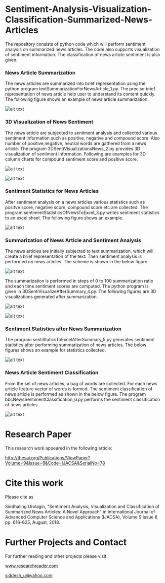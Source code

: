 # Sentiment-Analysis-Visualization-Classification-Summarized-News-Articles
The repository consists of python code which will perform sentiment analysis on summarized news articles. The code also supports visualization of sentiment information. The classification of news article sentiment is also given.

### News Article Summarization

The news articles are summarized into brief representation using the python program textSummarizationForNewsArticle_1.py. The precise brief representation of news article help user to understand its content quickly. The following figure shows an example of news article summarization.

![alt text](https://github.com/siddhaling/Sentiment-Analysis-Visualization-Classification-Summarized-News-Articles/blob/master/images/summarization.jpg)

### 3D Visualization of News Sentiment

The news article are subjected to sentiment analysis and collected various sentiment information such as positive, negative and compound score. Also number of positive,negative, neutral words are gathered from a news article. The program 3DSentiVisualizationsNews_2.py provides 3D visualization of sentiment information. Following are examples for 3D column charts for compound sentiment score and positive score.

![alt text](https://github.com/siddhaling/Sentiment-Analysis-Visualization-Classification-Summarized-News-Articles/blob/master/images/3DColumnChartCompundScr.jpg)

![alt text](https://github.com/siddhaling/Sentiment-Analysis-Visualization-Classification-Summarized-News-Articles/blob/master/images/3DColumnChartPositvScr.jpg)

### Sentiment Statistics for News Articles

After sentiment analysis on a news articles various statistics such as positve score, negative score, compound score etc are collected. The program sentimentStatisticsOfNewsToExcel_3.py writes sentiment statistics to an excel sheet. The following figure shows an example.

![alt text](https://github.com/siddhaling/Sentiment-Analysis-Visualization-Classification-Summarized-News-Articles/blob/master/images/sentimentStatistics.jpg)

### Summarization of News Article and Sentiment Analysis

The news articles are initially subjected to text summarization, which will create a brief representation of the text. Then sentiment analysis is performed on news articles. The scheme is shown in the below figure.

![alt text](https://github.com/siddhaling/Sentiment-Analysis-Visualization-Classification-Summarized-News-Articles/blob/master/images/summarizeSentimentAnalysis.jpg)

The summarization is performed in steps of 0 to 100 summarization ratio and each time sentiment scores are computed. The python program is given in 3DSentiVisualizeAfterSummary_4.py. The following figures are 3D visualizations generated after summarization.

![alt text](https://github.com/siddhaling/Sentiment-Analysis-Visualization-Classification-Summarized-News-Articles/blob/master/images/3DcolCompundAfterSummarization.jpg)

![alt text](https://github.com/siddhaling/Sentiment-Analysis-Visualization-Classification-Summarized-News-Articles/blob/master/images/3DcolChartAfterSummarization.jpg)

### Sentiment Statistics after News Summarization

The program sentiStaticsToExcelAfterSummary_5.py generates sentiment statistics after performing summarization of news articles. The below figures shows an example for statistics collected.

![alt text](https://github.com/siddhaling/Sentiment-Analysis-Visualization-Classification-Summarized-News-Articles/blob/master/images/sentimentStatAfterSummary.jpg)

### News Article Sentiment Classification 

From the set of news articles, a bag of words are collected. For each news article feature vector of words is formed. The sentiment classification of news article is performed as shown in the below figure. The program bbcNewsSentimentClassification_6.py performs the sentiment classification of news articles.

![alt text](https://github.com/siddhaling/Sentiment-Analysis-Visualization-Classification-Summarized-News-Articles/blob/master/images/sentiClassification.jpg)

# Research Paper

This research work appeared in the following article:

http://thesai.org/Publications/ViewPaper?Volume=9&Issue=8&Code=IJACSA&SerialNo=78

# Cite this work

Please cite as 

Siddhaling Urolagin, "Sentiment Analysis, Visualization and Classification of Summarized News Articles: A Novel Approach" in International Journal of Advanced Computer Science and Applications (IJACSA), Volume 9 Issue 8, pp. 616-625, August, 2018.

# Further Projects and Contact

For further reading and other projects please visit

www.researchreader.com

siddesh_u@yahoo.com



